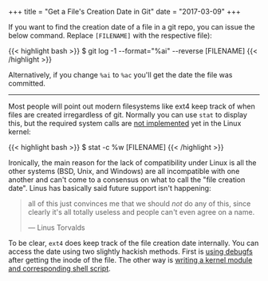+++
title = "Get a File's Creation Date in Git"
date = "2017-03-09"
+++

If you want to find the creation date of a file in a git repo, you can issue 
the below command. Replace `[FILENAME]` with the respective file):

{{< highlight bash >}}
$ git log -1 --format="%ai" --reverse [FILENAME]
{{< /highlight >}}

Alternatively, if you change `%ai` to `%ac` you'll get the date the file was 
committed.

---

Most people will point out modern filesystems like ext4 keep track of when
files are created irregardless of git. Normally you can use `stat` to display 
this, but the required system calls are [not implemented](https://lwn.net/Articles/397442/) 
yet in the Linux kernel:

{{< highlight bash >}}
$ stat -c %w [FILENAME]
{{< /highlight >}}

Ironically, the main reason for the lack of compatibility under Linux is all the 
other systems (BSD, Unix, and Windows) are all incompatible with one another and 
can't come to a consensus on what to call the "file creation date". Linus has 
basically said future support isn't happening:

> all of this just convinces me that we should _not_ do any of this, since 
> clearly it's all totally useless and people can't even agree on a name. 
>  
> &mdash; Linus Torvalds

To be clear, `ext4` does keep track of the file creation date internally. You 
can access the date using two slightly hackish methods. First is 
[using debugfs](http://unix.stackexchange.com/a/50184) after getting the inode 
of the file. The other way is [writing a kernel module and corresponding shell script](http://unix.stackexchange.com/a/92748).
